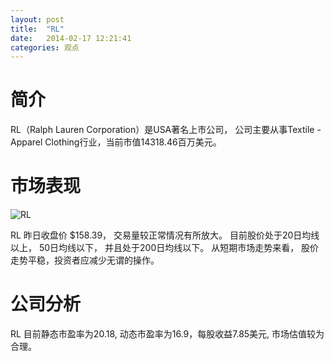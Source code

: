 ```yaml
---
layout: post
title:  "RL"
date:   2014-02-17 12:21:41
categories: 观点
---
```


# 简介
RL（Ralph Lauren Corporation）是USA著名上市公司，
公司主要从事Textile - Apparel Clothing行业，当前市值14318.46百万美元。

# 市场表现

![RL](http://finviz.com/chart.ashx?t=RL&ty=c&ta=1&p=d&s=l)

RL 昨日收盘价 $158.39，
交易量较正常情况有所放大。
目前股价处于20日均线以上，
50日均线以下，
并且处于200日均线以下。
从短期市场走势来看，
股价走势平稳，投资者应减少无谓的操作。

# 公司分析
RL 目前静态市盈率为20.18, 动态市盈率为16.9，每股收益7.85美元,
市场估值较为合理。
